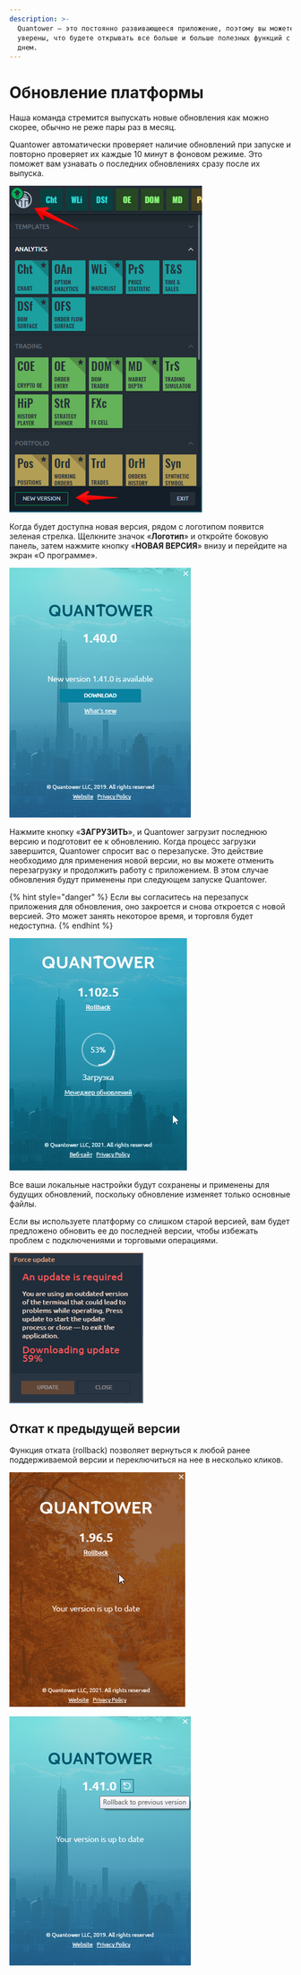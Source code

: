 ```yaml
---
description: >-
  Quantower — это постоянно развивающееся приложение, поэтому вы можете быть
  уверены, что будете открывать все больше и больше полезных функций с каждым
  днем.
---
```


# Обновление платформы

Наша команда стремится выпускать новые обновления как можно скорее, обычно не реже пары раз в месяц.

Quantower автоматически проверяет наличие обновлений при запуске и повторно проверяет их каждые 10 минут в фоновом режиме. Это поможет вам узнавать о последних обновлениях сразу после их выпуска.

![&#x417;&#x435;&#x43B;&#x435;&#x43D;&#x430;&#x44F; &#x441;&#x442;&#x440;&#x435;&#x43B;&#x43A;&#x430; &#x43D;&#x430; &#x43B;&#x43E;&#x433;&#x43E;&#x442;&#x438;&#x43F;&#x435; &#x43E;&#x437;&#x43D;&#x430;&#x447;&#x430;&#x435;&#x442;, &#x447;&#x442;&#x43E; &#x434;&#x43E;&#x441;&#x442;&#x443;&#x43F;&#x43D;&#x43E; &#x43D;&#x43E;&#x432;&#x43E;&#x435; &#x43E;&#x431;&#x43D;&#x43E;&#x432;&#x43B;&#x435;&#x43D;&#x438;&#x435;](../.gitbook/assets/screenshot_128.png)

Когда будет доступна новая версия, рядом с логотипом появится зеленая стрелка. Щелкните значок «**Логотип**» и откройте боковую панель, затем нажмите кнопку «**НОВАЯ ВЕРСИЯ**» внизу и перейдите на экран «О программе».

![&#x41D;&#x43E;&#x432;&#x430;&#x44F; &#x432;&#x435;&#x440;&#x441;&#x438;&#x44F; &#x434;&#x43E;&#x441;&#x442;&#x443;&#x43F;&#x43D;&#x430; &#x434;&#x43B;&#x44F; &#x441;&#x43A;&#x430;&#x447;&#x438;&#x432;&#x430;&#x43D;&#x438;&#x44F;](../.gitbook/assets/new-version-quantower.png)

Нажмите кнопку «**ЗАГРУЗИТЬ**», и Quantower загрузит последнюю версию и подготовит ее к обновлению. Когда процесс загрузки завершится, Quantower спросит вас о перезапуске. Это действие необходимо для применения новой версии, но вы можете отменить перезагрузку и продолжить работу с приложением. В этом случае обновления будут применены при следующем запуске Quantower.

{% hint style="danger" %}
Если вы согласитесь на перезапуск приложения для обновления, оно закроется и снова откроется с новой версией. Это может занять некоторое время, и торговля будет недоступна.
{% endhint %}

![](../.gitbook/assets/zagruzka-obnovleniya.gif)

Все ваши локальные настройки будут сохранены и применены для будущих обновлений, поскольку обновление изменяет только основные файлы.

Если вы используете платформу со слишком старой версией, вам будет предложено обновить ее до последней версии, чтобы избежать проблем с подключениями и торговыми операциями.

![](../.gitbook/assets/image%20%2896%29.png)

## Откат к предыдущей версии

Функция отката \(rollback\) позволяет вернуться к любой ранее поддерживаемой версии и переключиться на нее в несколько кликов. 

![Rollback to previous Quantower version \(new version\)](../.gitbook/assets/rollback.gif)

![&#x41E;&#x442;&#x43A;&#x430;&#x442; &#x43A; &#x43F;&#x440;&#x435;&#x434;&#x44B;&#x434;&#x443;&#x449;&#x435;&#x439; &#x432;&#x435;&#x440;&#x441;&#x438;&#x438; Quantower \(&#x432;&#x43E;&#x442; &#x43A;&#x430;&#x43A; &#x432;&#x44B;&#x433;&#x43B;&#x44F;&#x434;&#x435;&#x43B;&#x430; &#x441;&#x442;&#x430;&#x440;&#x430;&#x44F; &#x432;&#x435;&#x440;&#x441;&#x438;&#x44F; &#x44D;&#x442;&#x43E;&#x433;&#x43E; &#x43E;&#x43A;&#x43D;&#x430;\)](../.gitbook/assets/rollbackto-previous-version.png)

